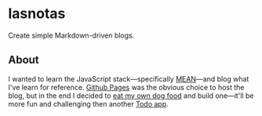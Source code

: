 # lasnotas

Create simple Markdown-driven blogs.


## About

I wanted to learn the JavaScript stack&mdash;specifically [MEAN](http://en.wikipedia.org/wiki/MEAN)&mdash;and blog what I've learn for reference. [Github Pages](https://pages.github.com) was the obvious choice to host the blog, but in the end I decided to [eat my own dog food](http://en.wikipedia.org/wiki/Eating_your_own_dog_food) and build one&mdash;it'll be more fun and challenging then another [Todo app](http://todomvc.com/).

